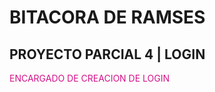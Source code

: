 # BITACORA DE RAMSES 

## PROYECTO PARCIAL 4 | LOGIN

<span style="color:#d41089">ENCARGADO DE CREACION DE LOGIN</span>